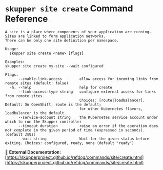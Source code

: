 # `skupper site create` Command Reference

```
A site is a place where components of your application are running.
Sites are linked to form application networks.
There can be only one site definition per namespace.

Usage:
  skupper site create <name> [flags]

Examples:
skupper site create my-site --wait configured

Flags:
      --enable-link-access        allow access for incoming links from remote sites (default: false)
  -h, --help                      help for create
      --link-access-type string   configure external access for links from remote sites.
                                  Choices: [route|loadbalancer]. Default: On OpenShift, route is the default; 
                                  for other Kubernetes flavors, loadbalancer is the default.
      --service-account string    the Kubernetes service account under which to run the Skupper controller
      --timeout duration          raise an error if the operation does not complete in the given period of time (expressed in seconds). (default 3m0s)
      --wait string               Wait for the given status before exiting. Choices: configured, ready, none (default "ready")
```

🔗 **External Documentation:** [https://skupperproject.github.io/refdog/commands/site/create.html](https://skupperproject.github.io/refdog/commands/site/create.html)

